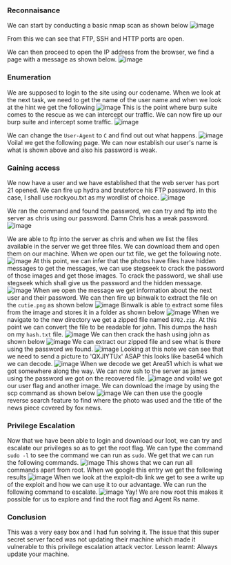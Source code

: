 ### Reconnaisance
We can start by conducting a basic nmap scan as shown below
![image](https://github.com/kiiru4reals/writeups/blob/main/Agent-sudo/screenshots/basic_nmap_scan.png?raw=true)

From this we can see that FTP, SSH and HTTP ports are open.

We can then proceed to open the IP address from the browser, we find a page with a message as shown below.
![image](https://github.com/kiiru4reals/writeups/blob/main/Agent-sudo/screenshots/initial_browser.png?raw=true)
### Enumeration
We are supposed to login to the site using our codename. When we look at the next task, we need to get the name of the user name and when we look at the hint we get the following
![image](https://github.com/kiiru4reals/writeups/blob/main/Agent-sudo/screenshots/enumeration_hint.png?raw=true)
This is the point where burp suite comes to the rescue as we can intercept our traffic. We can now fire up our burp suite and intercept some traffic. 
![image](https://github.com/kiiru4reals/writeups/blob/main/Agent-sudo/screenshots/inject_letter_on_agent.png?raw=true)

We can change the `User-Agent` to `C` and find out out what happens. 
![image](https://github.com/kiiru4reals/writeups/blob/main/Agent-sudo/screenshots/agent_c_file.png?raw=true)
Voila! we get the following page. We can now establish our user's name is what  is shown above and also his password is weak. 
### Gaining access
We now have a user and we have established that the web server has port 21 opened. We can fire up hydra and bruteforce his FTP password. In this case, I shall use rockyou.txt as my wordlist of choice.
![image](https://github.com/kiiru4reals/writeups/blob/main/Agent-sudo/screenshots/ftp_brute_force.png?raw=true)

We ran the command and found the password, we can try and ftp into the server as chris using our password. Damn Chris has a weak password. 
![image](https://github.com/kiiru4reals/writeups/blob/main/Agent-sudo/screenshots/ftp_session.png?raw=true)

We are able to ftp into the server as chris and when we list the files available in the server we get three files. We can download them and open them on our machine. When we open our txt file, we get the following note.
![image](https://github.com/kiiru4reals/writeups/blob/main/Agent-sudo/screenshots/note_to_j.png?raw=true)
At this point, we can infer that the photos have files have hidden messages to get the messages, we can use stegseek to crack the password of those images and get those images. 
To crack the password, we shall use stegseek which shall give us the password and the hidden message.
![image](https://github.com/kiiru4reals/writeups/blob/main/Agent-sudo/screenshots/stegseek_results.png?raw=true)
When we open the message we get information about the next user and their password. 
We can then fire up binwalk to extract the file on the `cutie.png` as shown below
![image](https://github.com/kiiru4reals/writeups/blob/main/Agent-sudo/screenshots/cutie_extraction.png?raw=true)
Binwalk is able to extract some files from the image and stores it in a folder as shown below
![image](https://github.com/kiiru4reals/writeups/blob/main/Agent-sudo/screenshots/extracted_files.png?raw=true)
When we navigate to the new directory we get a zipped file named `8702.zip`.
At this point we can convert the file to be readable for john. This dumps the hash on my `hash.txt` file.
![image](https://github.com/kiiru4reals/writeups/blob/main/Agent-sudo/screenshots/zip2john_hash.png?raw=true)
We can then crack the hash using john as shown below
![image](https://github.com/kiiru4reals/writeups/blob/main/Agent-sudo/screenshots/john_the_ripper_hash_crack.png?raw=true)
We can extract our zipped file and see what is there using the password we found. 
![image](https://github.com/kiiru4reals/writeups/blob/main/Agent-sudo/screenshots/extracted_letter_from_zipped_file.png?raw=true)
Looking at this note we can see that we need to send a picture to 'QXJlYTUx' ASAP this looks like base64 which we can decode.
![image](https://github.com/kiiru4reals/writeups/blob/main/Agent-sudo/screenshots/decode_base64.png?raw=true)
When we decode we get Area51 which is what we got somewhere along the way.
We can now ssh to the server as james using the password we got on the recovered file.
![image](https://github.com/kiiru4reals/writeups/blob/main/Agent-sudo/screenshots/ssh_session_james.png?raw=true)
and voila! we got our user flag and another image. We can download the image by using the scp command as shown below
![image](https://github.com/kiiru4reals/writeups/blob/main/Agent-sudo/screenshots/alien_autopsy_download.png?raw=true)
We can then use the google reverse search feature to find where the photo was used and the title of the news piece covered by fox news.
### Privilege Escalation
Now that we have been able to login and download our loot, we can try and escalate our privileges so as to get the root flag. We can type the command `sudo -l` to see the command we can run as `sudo`. We get that we can run the following commands.
![image](https://github.com/kiiru4reals/writeups/blob/main/Agent-sudo/screenshots/sudo-l.png?raw=true)
This shows that we can run all commands apart from root. When we google this entry we get the following results
![image](https://github.com/kiiru4reals/writeups/blob/main/Agent-sudo/screenshots/priv_esc_google.png?raw=true)
When we look at the exploit-db link we get to see a write up of the exploit and how we can use it to our advantage. We can run the following command to escalate.
![image](https://github.com/kiiru4reals/writeups/blob/main/Agent-sudo/screenshots/priv_esc.png?raw=true)
Yay! We are now root this makes it possible for us to explore and find the root flag and Agent Rs name.

### Conclusion
This was a very easy box and I had fun solving it. The issue that this super secret server faced was not updating their machine which made it vulnerable to this privilege escalation attack vector. 
Lesson learnt: Always update your machine.